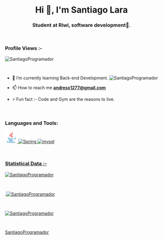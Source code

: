 <h1 align="center">Hi 👋, I'm Santiago Lara</h1>
<h3 align="center">Student at Riwi, software development🌟.</h3>

<br>

<p align="right"> <h3>Profile Views :-</h3> <img src="https://komarev.com/ghpvc/?username=SantiagoProgramador&label=Profile%20views&color=0e75b6&style=flat"
    alt="SantiagoProgramador" /> 
  </p>

<br>

<p><img align="right" src="https://github.com/SantiagoProgramador/SantiagoProgramador/blob/main/animation_500_kxa883sd.gif" alt="SantiagoProgramador" /></p>


- 🌱 I’m currently learning Back-end Development.

- 📫 How to reach me **andresx1277@gmail.com**

- ⚡ Fun fact :- Code and Gym are the reasons to live.

<br>

<h3 align="left">Languages and Tools:</h3>
<p align="left"> <a href="https://developer.android.com" target="_blank" rel="noreferrer"> 
     <img
      src="https://raw.githubusercontent.com/devicons/devicon/master/icons/java/java-original.svg" alt="java" width="40"
      height="40" /> </a> <a href="https://developer.mozilla.org/en-US/docs/Web/JavaScript" target="_blank"
    rel="noreferrer">
    <img
      src="https://upload.wikimedia.org/wikipedia/commons/thumb/4/44/Spring_Framework_Logo_2018.svg/1920px-Spring_Framework_Logo_2018.svg.png" alt="Spring" width="80"
      height="40" /> </a> <a href="https://spring.io/" target="_blank"
    rel="noreferrer">
    <img
      src="https://upload.wikimedia.org/wikipedia/commons/thumb/5/51/Mysql.svg/1024px-Mysql.svg.png" alt="mysql" width="40"
      height="40" /> </a> <a href="https://www.mysql.com" target="_blank"
    rel="noreferrer">
   </p>

<br>

<h3>Statistical Data :-</h3>
<p><img align="center"
    src="https://github-readme-stats.vercel.app/api/top-langs?username=SantiagoProgramador&show_icons=true&locale=en&bg_color=0d1117&text_color=ffffff&layout=compact"
    alt="SantiagoProgramador" 
    bg_color=#808080/></p>

<br>

<p>&nbsp;<img align="center" src="https://github-readme-stats.vercel.app/api?username=SantiagoProgramador&show_icons=true&locale=en&bg_color=0d1117&text_color=ffffff&repo=convoychat"
    alt="SantiagoProgramador" /></p>

<br>

<p><img align="center" src="https://github-readme-streak-stats.herokuapp.com/?user=SantiagoProgramador&theme=dark&background=0d1117&date_format=M%20j%5B%2C%20Y%5D" alt="SantiagoProgramador" /></p>
      
<p align="left"> <a href="https://twitter.com/" target="blank"><img
      src="https://img.shields.io/twitter/follow/?logo=twitter&style=for-the-badge" alt="" /></a> </p>

[SantiagoProgramador](https://github.com/SantiagoProgramador)
